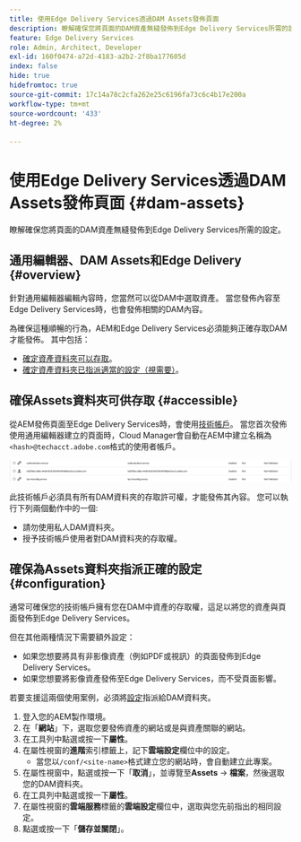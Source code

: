 ```yaml
---
title: 使用Edge Delivery Services透過DAM Assets發佈頁面
description: 瞭解確保您將頁面的DAM資產無縫發佈到Edge Delivery Services所需的設定。
feature: Edge Delivery Services
role: Admin, Architect, Developer
exl-id: 160f0474-a72d-4183-a2b2-2f8ba177605d
index: false
hide: true
hidefromtoc: true
source-git-commit: 17c14a78c2cfa262e25c6196fa73c6c4b17e200a
workflow-type: tm+mt
source-wordcount: '433'
ht-degree: 2%

---
```


# 使用Edge Delivery Services透過DAM Assets發佈頁面 {#dam-assets}

瞭解確保您將頁面的DAM資產無縫發佈到Edge Delivery Services所需的設定。

## 通用編輯器、DAM Assets和Edge Delivery {#overview}

針對通用編輯器編輯內容時，您當然可以從DAM中選取資產。 當您發佈內容至Edge Delivery Services時，也會發佈相關的DAM內容。

為確保這種順暢的行為，AEM和Edge Delivery Services必須能夠正確存取DAM才能發佈。 其中包括：

* [確定資產資料夾可以存取](#accessible)。
* [確定資產資料夾已指派適當的設定（視需要）](#configuration)。

## 確保Assets資料夾可供存取 {#accessible}

從AEM發佈頁面至Edge Delivery Services時，會使用[技術帳戶](/help/implementing/developing/introduction/generating-access-tokens-for-server-side-apis.md)。 當您首次發佈使用通用編輯器建立的頁面時，Cloud Manager會自動在AEM中建立名稱為`<hash>@techacct.adobe.com`格式的使用者帳戶。

![技術帳戶](/help/edge/wysiwyg-authoring/assets/dam-assets/technical-account.png)

此技術帳戶必須具有所有DAM資料夾的存取許可權，才能發佈其內容。 您可以執行下列兩個動作中的一個:

* 請勿使用私人DAM資料夾。
* 授予技術帳戶使用者對DAM資料夾的存取權。

## 確保為Assets資料夾指派正確的設定 {#configuration}

通常可確保您的技術帳戶擁有您在DAM中資產的存取權，這足以將您的資產與頁面發佈到Edge Delivery Services。

但在其他兩種情況下需要額外設定：

* 如果您想要將具有非影像資產（例如PDF或視訊）的頁面發佈到Edge Delivery Services。
* 如果您想要將影像資產發佈至Edge Delivery Services，而不受頁面影響。

若要支援這兩個使用案例，必須將[設定](/help/implementing/developing/introduction/configurations.md)指派給DAM資料夾。

1. 登入您的AEM製作環境。
1. 在「**網站**」下，選取您要發佈資產的網站或是與資產關聯的網站。
1. 在工具列中點選或按一下&#x200B;**屬性**。
1. 在屬性視窗的&#x200B;**進階**&#x200B;索引標籤上，記下&#x200B;**雲端設定**&#x200B;欄位中的設定。
   * 當您以`/conf/<site-name>`格式建立您的網站時，會自動建立此專案。
1. 在屬性視窗中，點選或按一下「**取消**」，並導覽至&#x200B;**Assets** -> **檔案**，然後選取您的DAM資料夾。
1. 在工具列中點選或按一下&#x200B;**屬性**。
1. 在屬性視窗的&#x200B;**雲端服務**&#x200B;標籤的&#x200B;**雲端設定**&#x200B;欄位中，選取與您先前指出的相同設定。
1. 點選或按一下「**儲存並關閉**」。
